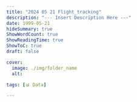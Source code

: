 ```yaml
---
title: "2024 05 21 Flight_tracking"
description: "--- Insert Description Here ---"
date: 1999-05-21
hideSummary: true
ShowWordCount: true
ShowReadingTime: true
ShowToC: true
draft: false

cover:
  image: ./img/folder_name
  alt:

tags: [📊 Data]

---
```

